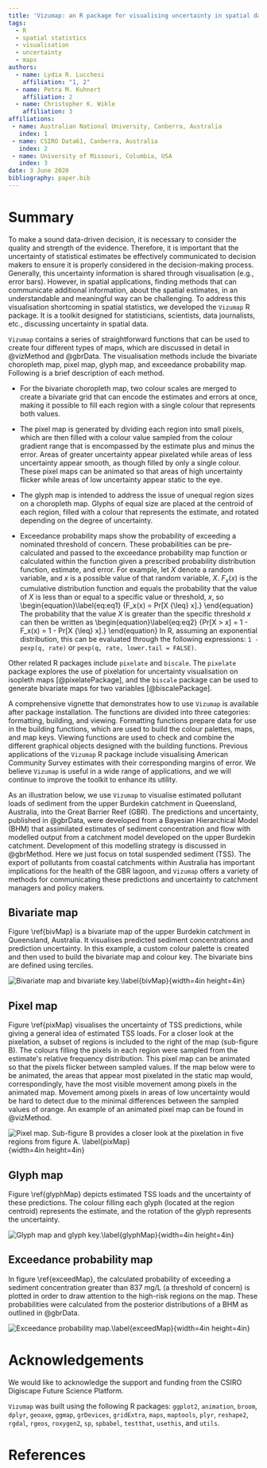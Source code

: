 ```yaml
---
title: 'Vizumap: an R package for visualising uncertainty in spatial data'
tags:
  - R
  - spatial statistics
  - visualisation
  - uncertainty
  - maps
authors:
  - name: Lydia R. Lucchesi
    affiliation: "1, 2"
  - name: Petra M. Kuhnert
    affiliation: 2
  - name: Christopher K. Wikle
    affiliation: 3
affiliations:
 - name: Australian National University, Canberra, Australia
   index: 1
 - name: CSIRO Data61, Canberra, Australia
   index: 2
 - name: University of Missouri, Columbia, USA
   index: 3 
date: 3 June 2020
bibliography: paper.bib
---
```


# Summary

To make a sound data-driven decision, it is necessary to consider the quality and strength of the evidence. Therefore, it is important that the uncertainty of statistical estimates be effectively communicated to decision makers to ensure it is properly considered in the decision-making 
process. Generally, this uncertainty information is shared through visualisation (e.g., error bars). However, in spatial applications, finding methods that can communicate additional information, about the spatial estimates, in an understandable and meaningful way can be challenging. To address this visualisation shortcoming in spatial statistics, we developed the `Vizumap` R package. It is a toolkit designed for statisticians, scientists, data journalists, etc., discussing uncertainty in spatial data.

`Vizumap` contains a series of straightforward functions that can be used to create four different types of maps, which are discussed in detail in @vizMethod and @gbrData. The visualisation methods include the bivariate choropleth map, pixel map, glyph map, and exceedance probability map. Following is a brief description of each method.

* For the bivariate choropleth map, two colour scales are merged to create a bivariate grid that can encode the estimates and errors at once, making it possible to fill each region with a single colour that represents both values.

* The pixel map is generated by dividing each region into small pixels, which are then filled with a colour value sampled from the colour gradient range that is encompassed by the estimate plus and minus the error. Areas of greater uncertainty appear pixelated while areas of less uncertainty appear smooth, as though filled by only a single colour. These pixel maps can be animated so that areas of high uncertainty flicker while areas of low uncertainty appear static to the eye.

* The glyph map is intended to address the issue of unequal region sizes on a choropleth map. Glyphs of equal size are placed at the centroid of each region, filled with a colour that represents the estimate, and rotated depending on the degree of uncertainty.

* Exceedance probability maps show the probability of exceeding a nominated threshold of concern. These probabilities can be pre-calculated and passed to the exceedance probability map function or calculated within the function given a prescribed probability distribution function, estimate, and error. For example, let $X$ denote a random variable, and $x$ is a possible value of that random variable, $X$. $F_x(x)$ is the cumulative distribution function and equals the probability that the value of $X$ is less than or equal to a specific value or threshold, $x$, so 
\begin{equation}\label{eq:eq1}
{F_x(x) = Pr[X {\leq} x].}
\end{equation}
The probability that the value $X$ is greater than the specific threshold $x$ can then be written as 
\begin{equation}\label{eq:eq2}
{Pr[X > x] = 1 - F_x(x) = 1 - Pr[X {\leq} x].}
\end{equation}
In R, assuming an exponential distribution, this can be evaluated through the following expressions: `1 - pexp(q, rate)` or `pexp(q, rate, lower.tail = FALSE)`.

Other related R packages include `pixelate` and `biscale`. The `pixelate` package explores the use of pixelation for uncertainty visualisation on isopleth maps [@pixelatePackage], and the `biscale` package can be used to generate bivariate maps for two variables [@biscalePackage].

A comprehensive vignette that demonstrates how to use `Vizumap` is available after package installation. The functions are divided into three categories: formatting, building, and viewing. Formatting functions prepare data for use in the building functions, which are used to build the colour palettes, maps, and map keys. Viewing functions are used to check and combine the different graphical objects designed with the building functions. Previous applications of the `Vizumap` R package include visualising American Community Survey estimates with their corresponding margins of error. We believe `Vizumap` is useful in a wide range of applications, and we will continue to improve the toolkit to enhance its utility.

As an illustration below, we use `Vizumap` to visualise estimated pollutant loads of sediment from the upper Burdekin catchment in Queensland, Australia, into the Great Barrier Reef (GBR). The predictions and uncertainty, published in @gbrData, were developed from a Bayesian Hierarchical Model (BHM) that assimilated estimates of sediment concentration and flow with modelled output from a catchment model developed on the upper Burdekin catchment. Development of this modelling strategy is discussed in @gbrMethod. Here we just focus on total suspended sediment (TSS).  The export of pollutants from coastal catchments within Australia has important implications for the health of the GBR lagoon, and `Vizumap` offers a variety of methods for communicating these predictions and uncertainty to catchment managers and policy makers.

## Bivariate map

Figure \ref{bivMap} is a bivariate map of the upper Burdekin catchment in Queensland, Australia. It visualises predicted sediment concentrations and prediction uncertainty. In this example, a custom colour palette is created and then used to build the bivariate map and colour key. The bivariate bins are defined using terciles.

![Bivariate map and bivariate key.\label{bivMap}](bivariateMap.png){width=4in height=4in}

## Pixel map

Figure \ref{pixMap} visualises the uncertainty of TSS predictions, while giving a general idea of estimated TSS loads. For a closer look at the pixelation, a subset of regions is included to the right of the map (sub-figure B). The colours filling the pixels in each region were sampled from the estimate's relative frequency distribution. This pixel map can be animated so that the pixels flicker between sampled values. If the map below were to be animated, the areas that appear most pixelated in the static map would, correspondingly, have the most visible movement among pixels in the animated map. Movement among pixels in areas of low uncertainty would be hard to detect due to the minimal differences between the sampled values of orange. An example of an animated pixel map can be found in @vizMethod.

![Pixel map. Sub-figure B provides a closer look at the pixelation in five regions from figure A. \label{pixMap}](pixelMap.png){width=4in height=4in}

## Glyph map

Figure \ref{glyphMap} depicts estimated TSS loads and the uncertainty of these predictions. The colour filling each glyph (located at the region centroid) represents the estimate, and the rotation of the glyph represents the uncertainty.

![Glyph map and glyph key.\label{glyphMap}](glyphMap.png){width=4in height=4in}

## Exceedance probability map

In figure \ref{exceedMap}, the calculated probability of exceeding a sediment concentration greater than 837 mg/L (a threshold of concern) is plotted in order to draw attention to the high-risk regions on the map. These probabilities were calculated from the posterior distributions of a BHM as outlined in @gbrData.

![Exceedance probability map.\label{exceedMap}](exceedMap.png){width=4in height=4in}

# Acknowledgements

We would like to acknowledge the support and funding from the CSIRO Digiscape Future Science Platform.

`Vizumap` was built using the following R packages: `ggplot2`, `animation`, `broom`, `dplyr`, `geoaxe`, `ggmap`, `grDevices`, `gridExtra`, `maps`, `maptools`, `plyr`, `reshape2`, `rgdal`, `rgeos`, `roxygen2`, `sp`, `spbabel`, `testthat`, `usethis`, and `utils`.

# References
